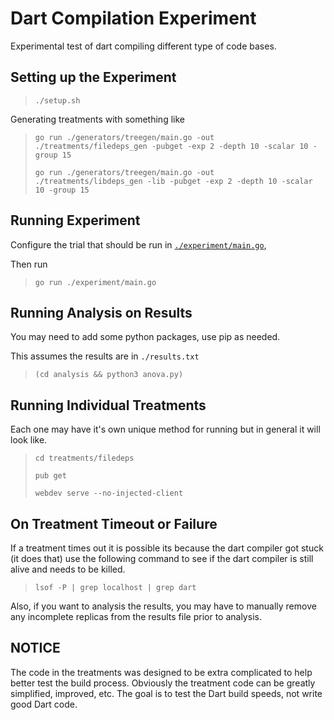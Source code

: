 # Dart Compilation Experiment

Experimental test of dart compiling different type of code bases.

## Setting up the Experiment

> `./setup.sh`

Generating treatments with something like

> `go run ./generators/treegen/main.go -out ./treatments/filedeps_gen -pubget -exp 2 -depth 10 -scalar 10 -group 15`
>
> `go run ./generators/treegen/main.go -out ./treatments/libdeps_gen -lib -pubget -exp 2 -depth 10 -scalar 10 -group 15`

## Running Experiment

Configure the trial that should be run in [`./experiment/main.go`](./experiment/main.go),

Then run

> `go run ./experiment/main.go`

## Running Analysis on Results

You may need to add some python packages, use pip as needed.

This assumes the results are in `./results.txt`

> `(cd analysis && python3 anova.py)`

## Running Individual Treatments

Each one may have it's own unique method for running but in general it will look like.

> `cd treatments/filedeps`
>
> `pub get`
>
> `webdev serve --no-injected-client`

## On Treatment Timeout or Failure

If a treatment times out it is possible its because the dart compiler got stuck (it does that)
use the following command to see if the dart compiler is still alive and needs to be killed.

> `lsof -P | grep localhost | grep dart`

Also, if you want to analysis the results, you may have to manually
remove any incomplete replicas from the results file prior to analysis.

## NOTICE

The code in the treatments was designed to be extra complicated to
help better test the build process.
Obviously the treatment code can be greatly simplified, improved, etc.
The goal is to test the Dart build speeds, not write good Dart code.
